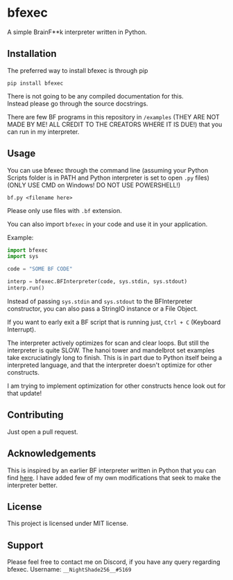 # bfexec

A simple BrainF**k interpreter written in Python.

## Installation

The preferred way to install bfexec is through pip

`pip install bfexec`

There is not going to be any compiled documentation for this.  
Instead please go through the source docstrings.

There are few BF programs in this repository in `/examples` (THEY ARE NOT MADE BY ME! ALL CREDIT TO THE CREATORS WHERE IT IS DUE!)
that you can run in my interpreter.

## Usage

You can use bfexec through the command line (assuming your Python Scripts folder is in PATH and Python interpreter
is set to open `.py` files)
(ONLY USE CMD on Windows! DO NOT USE POWERSHELL!)

`bf.py <filename here>`

Please only use files with `.bf` extension.

You can also import `bfexec` in your code and use it in your application.

Example:

```python
import bfexec
import sys

code = "SOME BF CODE"

interp = bfexec.BFInterpreter(code, sys.stdin, sys.stdout)
interp.run()
```

Instead of passing `sys.stdin` and `sys.stdout` to the BFInterpreter constructor, you can also
pass a StringIO instance or a File Object.

If you want to early exit a BF script that is running just, `Ctrl + C` (Keyboard Interrupt).

The interpreter actively optimizes for scan and clear loops.
But still the interpreter is quite SLOW.
The hanoi tower and mandelbrot set examples take excruciatingly long to finish.
This is in part due to Python itself being a interpreted language, and that
the interpreter doesn't optimize for other constructs.

I am trying to implement optimization for other constructs hence look out for that update!

## Contributing

Just open a pull request.

## Acknowledgements

This is inspired by an earlier BF interpreter written in Python that you can find [here](https://github.com/Shubbler/PyFuck).
I have added few of my own modifications that seek to make the interpreter better.

## License

This project is licensed under MIT license.

## Support

Please feel free to contact me on Discord, if you have any query regarding bfexec.
Username: `__NightShade256__#5169`
